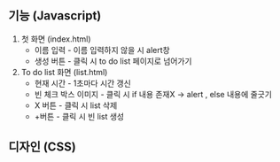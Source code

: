 ## 기능  (Javascript)

1. 첫 화면 (index.html)
    - 이름 입력 - 이름 입력하지 않을 시  alert창
    - 생성 버튼 - 클릭 시 to do list 페이지로 넘어가기
2. To do list 화면 (list.html) 
    - 현재 시간 - 1초마다 시간 갱신
    - 빈 체크 박스 이미지 - 클릭 시 if 내용 존재X → alert , else 내용에 줄긋기
    - X 버튼 - 클릭 시 list 삭제
    - +버튼 - 클릭 시 빈 list 생성


## 디자인 (CSS)
